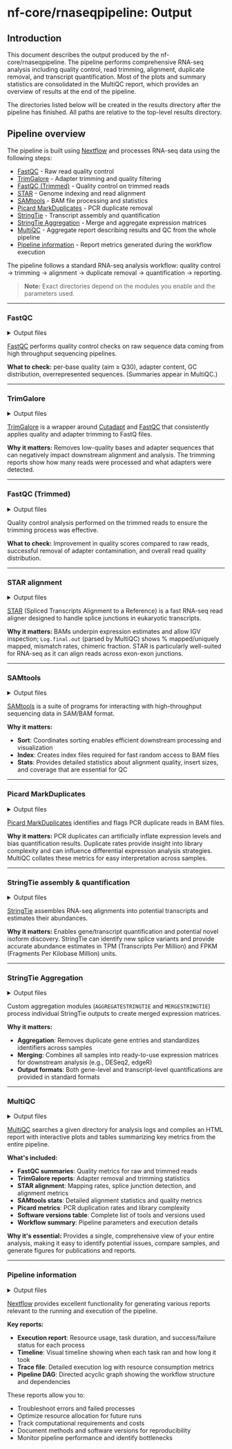 # nf-core/rnaseqpipeline: Output

## Introduction

This document describes the output produced by the nf-core/rnaseqpipeline. The pipeline performs comprehensive RNA-seq analysis including quality control, read trimming, alignment, duplicate removal, and transcript quantification. Most of the plots and summary statistics are consolidated in the MultiQC report, which provides an overview of results at the end of the pipeline.

The directories listed below will be created in the results directory after the pipeline has finished. All paths are relative to the top-level results directory.

<!-- TODO nf-core: Write this documentation describing your workflow's output -->

## Pipeline overview

The pipeline is built using [Nextflow](https://www.nextflow.io/) and processes RNA-seq data using the following steps:

- [FastQC](#fastqc) - Raw read quality control
- [TrimGalore](#trimgalore) - Adapter trimming and quality filtering
- [FastQC (Trimmed)](#fastqc-trimmed) - Quality control on trimmed reads
- [STAR](#star-alignment) - Genome indexing and read alignment
- [SAMtools](#samtools) - BAM file processing and statistics
- [Picard MarkDuplicates](#picard-markduplicates) - PCR duplicate removal
- [StringTie](#stringtie-assembly--quantification) - Transcript assembly and quantification
- [StringTie Aggregation](#stringtie-aggregation) - Merge and aggregate expression matrices
- [MultiQC](#multiqc) - Aggregate report describing results and QC from the whole pipeline
- [Pipeline information](#pipeline-information) - Report metrics generated during the workflow execution

The pipeline follows a standard RNA-seq analysis workflow: quality control → trimming → alignment → duplicate removal → quantification → reporting.

> **Note:** Exact directories depend on the modules you enable and the parameters used.

---

### FastQC

<details><summary>Output files</summary>

- `fastqc/*_fastqc.html` – interactive read QC per input FASTQ  
- `fastqc/*_fastqc.zip` – tabular metrics + images

</details>

[FastQC](https://www.bioinformatics.babraham.ac.uk/projects/fastqc/) performs quality control checks on raw sequence data coming from high throughput sequencing pipelines.

**What to check:** per-base quality (aim ≥ Q30), adapter content, GC distribution, overrepresented sequences. (Summaries appear in MultiQC.)

---

### TrimGalore

<details><summary>Output files</summary>

- `trimgalore/<sample>_trimmed.fq.gz` – trimmed FASTQ files
- `trimgalore/<sample>_trimming_report.txt` – trimming statistics and adapter removal summary

</details>

[TrimGalore](https://github.com/FelixKrueger/TrimGalore) is a wrapper around [Cutadapt](https://cutadapt.readthedocs.io/en/stable/) and [FastQC](https://www.bioinformatics.babraham.ac.uk/projects/fastqc/) that consistently applies quality and adapter trimming to FastQ files.

**Why it matters:** Removes low-quality bases and adapter sequences that can negatively impact downstream alignment and analysis. The trimming reports show how many reads were processed and what adapters were detected.

---

### FastQC (Trimmed)

<details><summary>Output files</summary>

- `fastqc/*_trimmed_fastqc.html` – interactive QC report for trimmed reads
- `fastqc/*_trimmed_fastqc.zip` – tabular metrics + images for trimmed reads

</details>

Quality control analysis performed on the trimmed reads to ensure the trimming process was effective.

**What to check:** Improvement in quality scores compared to raw reads, successful removal of adapter contamination, and overall read quality distribution.

---

### STAR alignment

<details><summary>Output files</summary>

- `star/<sample>.bam` (+ `.bai`) – coordinate-sorted alignments  
- `star/<sample>.SJ.out.tab` – detected splice junctions  
- `star/Log.final.out` and other `Log.*` – mapping summary & parameters

</details>

[STAR](https://github.com/alexdobin/STAR) (Spliced Transcripts Alignment to a Reference) is a fast RNA-seq read aligner designed to handle splice junctions in eukaryotic transcripts.

**Why it matters:** BAMs underpin expression estimates and allow IGV inspection; `Log.final.out` (parsed by MultiQC) shows % mapped/uniquely mapped, mismatch rates, chimeric fraction. STAR is particularly well-suited for RNA-seq as it can align reads across exon-exon junctions.

---

### SAMtools

<details><summary>Output files</summary>

- `samtools/<sample>.sorted.bam` (+ `.bai`) – coordinate-sorted BAM files
- `samtools/<sample>.stats.txt` – comprehensive alignment statistics
- `samtools/<sample>.flagstat.txt` – basic alignment statistics

</details>

[SAMtools](http://www.htslib.org/) is a suite of programs for interacting with high-throughput sequencing data in SAM/BAM format.

**Why it matters:** 
- **Sort**: Coordinates sorting enables efficient downstream processing and visualization
- **Index**: Creates index files required for fast random access to BAM files
- **Stats**: Provides detailed statistics about alignment quality, insert sizes, and coverage that are essential for QC

---

### Picard MarkDuplicates

<details><summary>Output files</summary>

- `picard/<sample>.markdup.bam` (+ `.bai`) – duplicates flagged  
- `picard/<sample>.markdup.metrics.txt` – duplication summary

</details>

[Picard MarkDuplicates](https://gatk.broadinstitute.org/hc/en-us/articles/360037052812-MarkDuplicates-Picard) identifies and flags PCR duplicate reads in BAM files.

**Why it matters:** PCR duplicates can artificially inflate expression levels and bias quantification results. Duplicate rates provide insight into library complexity and can influence differential expression analysis strategies. MultiQC collates these metrics for easy interpretation across samples.

---

### StringTie assembly & quantification

<details><summary>Output files</summary>

- `stringtie/<sample>.gtf` – per-sample assembled transcripts  
- `stringtie/<sample>_abundance.tsv` – transcript-level TPM/FPKM  

</details>

[StringTie](https://ccb.jhu.edu/software/stringtie/) assembles RNA-seq alignments into potential transcripts and estimates their abundances.

**Why it matters:** Enables gene/transcript quantification and potential novel isoform discovery. StringTie can identify new splice variants and provide accurate abundance estimates in TPM (Transcripts Per Million) and FPKM (Fragments Per Kilobase Million) units.

---

### StringTie Aggregation

<details><summary>Output files</summary>

- `gene_table/gene_table_TPM.tsv` – merged gene-level TPM expression matrix

</details>

Custom aggregation modules (`AGGREGATESTRINGTIE` and `MERGESTRINGTIE`) process individual StringTie outputs to create merged expression matrices.

**Why it matters:** 
- **Aggregation**: Removes duplicate gene entries and standardizes identifiers across samples
- **Merging**: Combines all samples into ready-to-use expression matrices for downstream analysis (e.g., DESeq2, edgeR)
- **Output formats**: Both gene-level and transcript-level quantifications are provided in standard formats

---

### MultiQC

<details><summary>Output files</summary>

- `multiqc/multiqc_report.html` – comprehensive HTML summary report  
- `multiqc/multiqc_data/` – parsed statistics in machine-readable formats
- `multiqc/multiqc_plots/` – individual plot files in multiple formats

</details>

[MultiQC](http://multiqc.info/) searches a given directory for analysis logs and compiles an HTML report with interactive plots and tables summarizing key metrics from the entire pipeline.

**What's included:** 
- **FastQC summaries**: Quality metrics for raw and trimmed reads
- **TrimGalore reports**: Adapter removal and trimming statistics  
- **STAR alignment**: Mapping rates, splice junction detection, and alignment metrics
- **SAMtools stats**: Detailed alignment statistics and quality metrics
- **Picard metrics**: PCR duplication rates and library complexity
- **Software versions table**: Complete list of tools and versions used
- **Workflow summary**: Pipeline parameters and execution details

**Why it's essential:** Provides a single, comprehensive view of your entire analysis, making it easy to identify potential issues, compare samples, and generate figures for publications and reports.

---


### Pipeline information

<details markdown="1">
<summary>Output files</summary>

- `pipeline_info/`
  - Reports generated by Nextflow: `execution_report.html`, `execution_timeline.html`, `execution_trace.txt` and `pipeline_dag.dot`/`pipeline_dag.svg`.
  - Reports generated by the pipeline: `pipeline_report.html`, `pipeline_report.txt` and `software_versions.yml`. The `pipeline_report*` files will only be present if the `--email` / `--email_on_fail` parameter's are used when running the pipeline.
  - Reformatted samplesheet files used as input to the pipeline: `samplesheet.valid.csv`.
  - Parameters used by the pipeline run: `params.json`.

</details>

[Nextflow](https://www.nextflow.io/docs/latest/tracing.html) provides excellent functionality for generating various reports relevant to the running and execution of the pipeline.

**Key reports:**
- **Execution report**: Resource usage, task duration, and success/failure status for each process
- **Timeline**: Visual timeline showing when each task ran and how long it took
- **Trace file**: Detailed execution log with resource consumption metrics
- **Pipeline DAG**: Directed acyclic graph showing the workflow structure and dependencies

These reports allow you to:
- Troubleshoot errors and failed processes
- Optimize resource allocation for future runs  
- Track computational requirements and costs
- Document methods and software versions for reproducibility
- Monitor pipeline performance and identify bottlenecks
